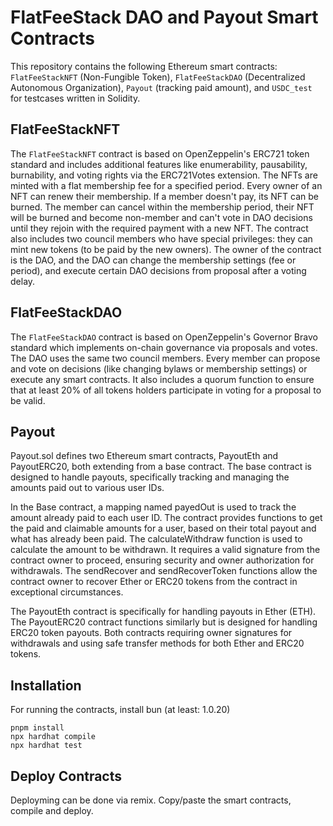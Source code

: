 # FlatFeeStack DAO and Payout Smart Contracts

This repository contains the following Ethereum smart contracts: ```FlatFeeStackNFT``` (Non-Fungible Token), ```FlatFeeStackDAO``` (Decentralized Autonomous Organization), ```Payout``` (tracking paid amount), and ```USDC_test``` for testcases written in Solidity.

## FlatFeeStackNFT

The ```FlatFeeStackNFT``` contract is based on OpenZeppelin's ERC721 token standard and includes additional features like enumerability, pausability, burnability, and voting rights via the ERC721Votes extension. The NFTs are minted with a flat membership fee for a specified period. Every owner of an NFT can renew their membership. If a member doesn't pay, its NFT can be burned. The member can cancel within the membership period, their NFT will be burned and become non-member and can't vote in DAO decisions until they rejoin with the required payment with a new NFT. The contract also includes two council members who have special privileges: they can mint new tokens (to be paid by the new owners). The owner of the contract is the DAO, and the DAO can change the membership settings (fee or period), and execute certain DAO decisions from proposal after a voting delay.

## FlatFeeStackDAO

The ```FlatFeeStackDAO``` contract is based on OpenZeppelin's Governor Bravo standard which implements on-chain governance via proposals and votes. The DAO uses the same two council members. Every member can propose and vote on decisions (like changing bylaws or membership settings) or execute any smart contracts. It also includes a quorum function to ensure that at least 20% of all tokens holders participate in voting for a proposal to be valid.

## Payout

Payout.sol defines two Ethereum smart contracts, PayoutEth and PayoutERC20, both extending from a base contract. The base contract is designed to handle payouts, specifically tracking and managing the amounts paid out to various user IDs.

In the Base contract, a mapping named payedOut is used to track the amount already paid to each user ID. The contract provides functions to get the paid and claimable amounts for a user, based on their total payout and what has already been paid. The calculateWithdraw function is used to calculate the amount to be withdrawn. It requires a valid signature from the contract owner to proceed, ensuring security and owner authorization for withdrawals. The sendRecover and sendRecoverToken functions allow the contract owner to recover Ether or ERC20 tokens from the contract in exceptional circumstances.

The PayoutEth contract is specifically for handling payouts in Ether (ETH). The PayoutERC20 contract functions similarly but is designed for handling ERC20 token payouts. Both contracts requiring owner signatures for withdrawals and using safe transfer methods for both Ether and ERC20 tokens.

## Installation

For running the contracts, install bun (at least: 1.0.20)

```
pnpm install
npx hardhat compile
npx hardhat test
```
## Deploy Contracts

Deployming can be done via remix. Copy/paste the smart contracts, compile and deploy.
